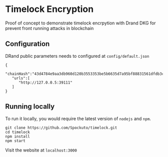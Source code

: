 # Timelock Encryption

Proof of concept to demonstrate timelock encrpytion with Drand DKG for prevent front running attacks in blockchain

## Configuration
DRand public parameters needs to configured at ``config/default.json``
```
{
   "chainHash":"43d4784e9aa3db960d120b3553353be5b6635d7a95bf88831561dfdb3c7c8099",
   "urls":[
      "http://127.0.0.5:39111"
   ]
}
```
## Running locally
To run it locally, you would require the latest version of ``nodejs`` and ``npm``. 

```
git clone https://github.com/Spockuto/timelock.git
cd timelock
npm install
npm start
```
Visit the website at ``localhost:3000``